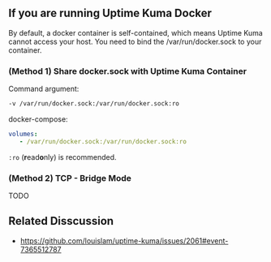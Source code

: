 ## If you are running Uptime Kuma Docker

By default, a docker container is self-contained, which means Uptime Kuma cannot access your host. You need to bind the /var/run/docker.sock to your container.

### (Method 1) Share docker.sock with Uptime Kuma Container

Command argument:
```bash
-v /var/run/docker.sock:/var/run/docker.sock:ro
```

docker-compose:

```yml
volumes:
   - /var/run/docker.sock:/var/run/docker.sock:ro
```

`:ro` (**r**ead**o**nly) is recommended.

### (Method 2) TCP - Bridge Mode

TODO

## Related Disscussion

- https://github.com/louislam/uptime-kuma/issues/2061#event-7365512787